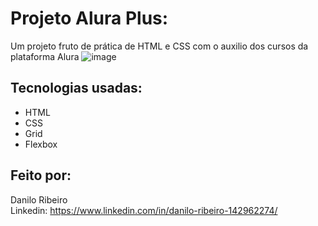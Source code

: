 # Projeto Alura Plus:
Um projeto fruto de prática de HTML e CSS com o auxilio dos cursos da plataforma Alura
![image](https://github.com/user-attachments/assets/0ad758e8-9c19-4307-825a-eddeab66ed63)
## Tecnologias usadas:
* HTML
* CSS
* Grid
* Flexbox
## Feito por:
Danilo Ribeiro <br>
Linkedin: https://www.linkedin.com/in/danilo-ribeiro-142962274/
